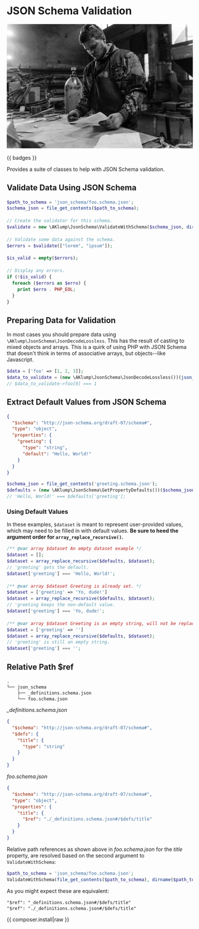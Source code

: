 <!--
id: readme
tags: ''
-->

# JSON Schema Validation

![Validation](../../images/validation.jpg)

{{ badges }}

Provides a suite of classes to help with JSON Schema validation.

## Validate Data Using JSON Schema

```php
$path_to_schema = 'json_schema/foo.schema.json';
$schema_json = file_get_contents($path_to_schema);

// Create the validator for this schema.
$validate = new \AKlump\JsonSchema\ValidateWithSchema($schema_json, dirname($path_to_schema));

// Validate some data against the schema.
$errors = $validate(["lorem", "ipsum"]);

$is_valid = empty($errors);

// Display any errors.
if (!$is_valid) {
  foreach ($errors as $erro) {
    print $erro . PHP_EOL;
  }
}
```

## Preparing Data for Validation

In most cases you should prepare data using `\AKlump\JsonSchema\JsonDecodeLossless`. This has the result of casting to mixed objects and arrays. This is a quirk of using PHP with JSON Schema that doesn't think in terms of associative arrays, but objects--like Javascript.

```php
$data = ['foo' => [1, 2, 3]];
$data_to_validate = (new \AKlump\JsonSchema\JsonDecodeLossless())(json_encode($data));
// $data_to_validate->foo[0] === 1
```

## Extract Default Values from JSON Schema

```json
{
  "$schema": "http://json-schema.org/draft-07/schema#",
  "type": "object",
  "properties": {
    "greeting": {
      "type": "string",
      "default": "Hello, World!"
    }
  }
}
```

```php
$schema_json = file_get_contents('greeting.schema.json');
$defaults = (new \AKlump\JsonSchema\GetPropertyDefaults())($schema_json);
// 'Hello, World!' === $defaults['greeting'];
```

### Using Default Values

In these examples, `$dataset` is meant to represent user-provided values, which may need to be filled in with default values.  **Be sure to heed the argument order for `array_replace_recursive()`.**

```php
/** @var array $dataset An empty dataset example */
$dataset = [];
$dataset = array_replace_recursive($defaults, $dataset);
// 'greeting' gets the default.
$dataset['greeting'] === 'Hello, World!';

/** @var array $dataset Greeting is already set. */
$dataset = ['greeting' => 'Yo, dude!']
$dataset = array_replace_recursive($defaults, $dataset);
// 'greeting keeps the non-default value.
$dataset['greeting'] === 'Yo, dude!';

/** @var array $dataset Greeting is an empty string, will not be replaced. */
$dataset = ['greeting' => '']
$dataset = array_replace_recursive($defaults, $dataset);
// 'greeting' is still an empty string.
$dataset['greeting'] === '';
```

## Relative Path $ref

```text
.
└── json_schema
    ├── _definitions.schema.json
    └── foo.schema.json
```

_\_definitions.schema.json_

```json
{
  "$schema": "http://json-schema.org/draft-07/schema#",
  "$defs": {
    "title": {
      "type": "string"
    }
  }
}
```

_foo.schema.json_

```json
{
  "$schema": "http://json-schema.org/draft-07/schema#",
  "type": "object",
  "properties": {
    "title": {
      "$ref": "./_definitions.schema.json#/$defs/title"
    }
  }
}
```

Relative path references as shown above in _foo.schema.json_ for the _title_ property, are resolved based on the second argument to `ValidateWithSchema`:

```php
$path_to_schema = 'json_schema/foo.schema.json';
ValidateWithSchema(file_get_contents($path_to_schema), dirname($path_to_schema);
```

As you might expect these are equivalent:

```
"$ref": "_definitions.schema.json#/$defs/title"
"$ref": "./_definitions.schema.json#/$defs/title"
```

{{ composer.install|raw }}

